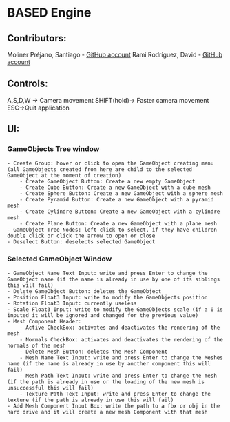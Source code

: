 # BASED Engine

## Contributors:
Moliner Préjano, Santiago - [GitHub account](https://github.com/Sanmopre)
Rami Rodríguez, David   - [GitHub account](https://github.com/Paideieitor)

## Controls:
A,S,D,W -> Camera movement
SHIFT(hold)-> Faster camera movement
ESC->Quit application

## UI:

### GameObjects Tree window
	- Create Group: hover or click to open the GameObject creating menu 
	(all GameObjects created from here are child to the selected GameObject at the moment of creation)
		- Create GameObject Button: Create a new empty GameObject
		- Create Cube Button: Create a new GameObject with a cube mesh
		- Create Sphere Button: Create a new GameObject with a sphere mesh
		- Create Pyramid Button: Create a new GameObject with a pyramid mesh
		- Create Cylindre Button: Create a new GameObject with a cylindre mesh
		- Create Plane Button: Create a new GameObject with a plane mesh
	- GameObject Tree Nodes: left click to select, if they have children double click or click the arrow to open or close
	- Deselect Button: deselects selected GameObject

### Selected GameObject Window
	- GameObject Name Text Input: write and press Enter to change the GameObject name (if the name is already in use by one of its siblings this will fail)
	- Delete GameObject Button: deletes the GameObject
	- Position Float3 Input: write to modify the GameObjects position
	- Rotation Float3 Input: currently useless
	- Scale Float3 Input: write to modify the GameObjects scale (if a 0 is inputed it will be ignored and changed for the previous value)
	- Mesh Component Header:
		- Active CheckBox: activates and deactivates the rendering of the mesh
		- Normals CheckBox: activates and deactivates the rendering of the normals of the mesh
		- Delete Mesh Button: deletes the Mesh Component
		- Mesh Name Text Input: write and press Enter to change the Meshes name (if the name is already in use by another component this will fail)
		- Mesh Path Text Input: write and press Enter to change the mesh (if the path is already in use or the loading of the new mesh is unsuccessful this will fail)
		- Texture Path Text Input: write and press Enter to change the texture (if the path is already in use this will fail)
	- Add Mesh Component Input Box: write the path to a fbx or obj in the hard drive and it will create a new mesh Component with that mesh